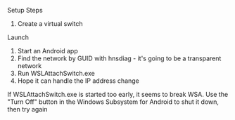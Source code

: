 

Setup Steps

1. Create a virtual switch


Launch

1. Start an Android app
1. Find the network by GUID with hnsdiag - it's going to be a transparent network
1. Run WSLAttachSwitch.exe <guid>
1. Hope it can handle the IP address change


If WSLAttachSwitch.exe is started too early, it seems to break WSA. Use the "Turn Off" button in the Windows Subsystem for Android to shut it down, then try again